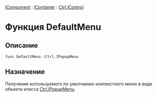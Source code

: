 ﻿---
Link: Com.Ctrl.IControl.@DefaultMenu
---

[IComponent](topic:Com.Custom.ComClasses.IComponent.Default) :
[IContainer](topic:Com.Custom.ComClasses.IContainer.Default) :
[Ctrl.IControl](Default)

# Функция DefaultMenu

## Описание

    func DefaultMenu :Ctrl.IPopupMenu

## Назначение

Получение используемого по умолчанию контекстного меню в виде объекта класса
[Ctrl.IPopupMenu](topic:.Custom.ComClasses.Ctrl.IPopupMenu.Default).



